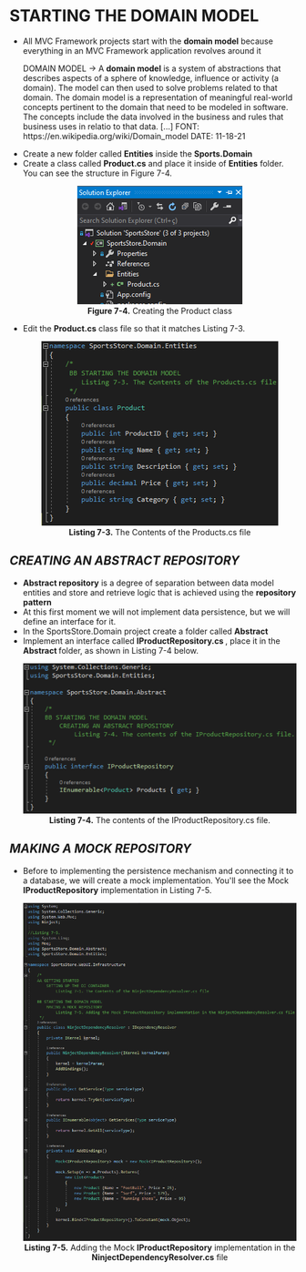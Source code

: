 <h1>STARTING THE DOMAIN MODEL</h1>
    <ul>
        <li>
            All MVC Framework projects start with the <b>domain model</b> because everything in an MVC Framework application revolves around it
            <p>
                DOMAIN MODEL -> A <b>domain model</b> is a system of abstractions that describes aspects of a sphere of knowledge, influence or activity (a domain). The model can then used to solve problems related to that domain. The domain model is a representation of meaningful real-world concepts pertinent to the domain that need to be modeled in software. The concepts include the data involved in the business and rules that business uses in relatio to that data. [...]
                FONT: https://en.wikipedia.org/wiki/Domain_model
                DATE: 11-18-21
            </P>
        </li>
        <li>
            Create a new folder called <b>Entities</b> inside the <b>Sports.Domain</b>
        </li>
        <li>
            Create a class called <b>Product.cs</b> and place it inside of <b>Entities</b> folder. 
            You can see the structure in Figure 7-4.
            <p align="center">
                <img src="Pictures/Figure 7_4.png" /><br />
                <b>Figure 7-4.</b> Creating the Product class
            </p>
        </li>
        <li>
            Edit the <b>Product.cs</b> class file so that it matches Listing 7-3.
            <p align="center">
                <img src="Pictures/Listing 7-3.png" /><br />
                <b>Listing 7-3.</b> The Contents of the Products.cs file
            </p>
        </li>
    </ul>

<h2><i>CREATING AN ABSTRACT REPOSITORY</i></h2>
<ul>
    <li>
        <b>Abstract repository</b> is a degree of separation between data model entities and store and retrieve logic that is achieved using the <b>repository pattern</b>
    </li>
    <li>
        At this first moment we will not implement data persistence, but we will define an interface for it.        
    </li>
    <li>
        In the SportsStore.Domain project create a folder called <b>Abstract</b>
    </li>
    <li>
        Implement an interface called <b> IProductRepository.cs </b>, place it in the <b> Abstract </b> folder, as shown in Listing 7-4 below.<br />
        <p align="center">
            <img src="Pictures/Listing 7-4.png" /><br />
            <b>Listing 7-4.</b> The contents of the IProductRepository.cs file. 
        </p>
    </li>
</ul>

<h2><i>MAKING A MOCK REPOSITORY</i></h2>
<ul>
    <li>
        Before to implementing the persistence mechanism and connecting it to a database, we will create a mock implementation. 
        You'll see the Mock <b>IProductRepository</b> implementation in Listing 7-5.
        <br />
        <p align="center">
            <img src="Pictures/Listing 7-5.png" /><br />
            <b>Listing 7-5.</b> Adding the Mock <b>IProductRepository</b> implementation in the <b>NinjectDependencyResolver.cs</b> file
        </p>        
    </li>
</ul>